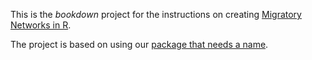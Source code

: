 This is the *bookdown* project for the instructions on creating [Migratory Networks in R](https://mgdesaix.github.io/connectivity-book/). 

The project is based on using our [package that needs a name](https://github.com/mgdesaix/MuSpTest).
